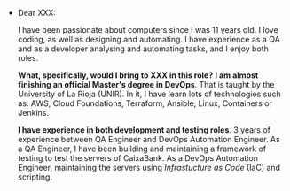 - Dear XXX:
  
  I have been passionate about computers since I was 11 years old. I love coding, as well as designing and automating. I have experience as a QA and as a developer analysing and automating tasks, and I enjoy both roles.
  
  **What, specifically, would I bring to XXX in this role?**
  **I am almost finishing an official Master's degree in DevOps**. That is taught by the University of La Rioja (UNIR). In it, I have learn lots of technologies such as: AWS, Cloud Foundations, Terraform, Ansible, Linux, Containers or Jenkins.
  
  **I have experience in both development and testing roles**. 3 years of experience between QA Engineer and DevOps Automation Engineer. As a QA Engineer, I have been building and maintaining a framework of testing to test the servers of CaixaBank. As a DevOps Automation Engineer, maintaining the servers using *Infrastucture as Code* (IaC) and scripting.